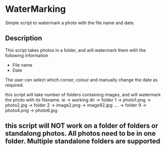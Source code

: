 # WaterMarking
Simple script to watermark a photo with the file name and date. 

## Description
This script takes photos in a folder, and will watermark them with the following information 
* File name
* Date

The user can select which corner, colour and manually change the date as required. 

this script will take number of folders containing images, and will watermark the photo with its filename. 
ie   -> working dir 
               -> folder 1
                       -> photo1.png
                       -> photo2.jpg
               -> folder 2 
                       -> image2.png
                       -> image92.jpg
               ....
               -> folder 9
                       -> photo4.png
                       -> photo6.jpg
## this script will NOT work on a folder of folders or standalong photos. All photos need to be in one folder. Multiple standalone folders are supported 



